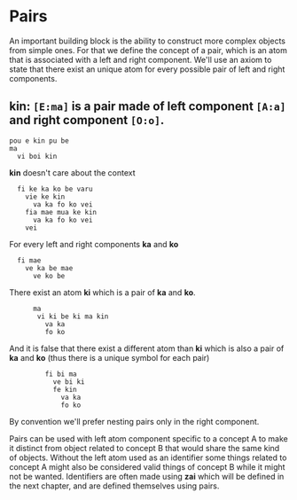# Pairs

An important building block is the ability to construct more complex
objects from simple ones. For that we define the concept of a pair, which is an
atom that is associated with a left and right component. We'll use an axiom to
state that there exist an unique atom for every possible pair of left and right
components.

<spoiler>

__kin:__ `[E:ma]` is a pair made of left component `[A:a]` and right component `[O:o]`. 
---
``` 
pou e kin pu be 
ma 
  vi boi kin 
```

__kin__ doesn't care about the context

```
  fi ke ka ko be varu
    vie ke kin
      va ka fo ko vei
    fia mae mua ke kin
      va ka fo ko vei
    vei
```

For every left and right components __ka__ and __ko__ 

``` 
  fi mae 
    ve ka be mae  
      ve ko be 
``` 

There exist an atom __ki__ which is a pair of __ka__ and __ko__. 

``` 
      ma 
       vi ki be ki ma kin  
         va ka 
         fo ko 
``` 

And it is false that there exist a different atom than __ki__ which is also a 
pair of __ka__ and __ko__ (thus there is a unique symbol for each pair) 

``` 
         fi bi ma 
           ve bi ki 
           fe kin 
             va ka 
             fo ko 
``` 
</spoiler>

By convention we'll prefer nesting pairs only in the right component.

Pairs can be used with left atom component specific to a concept A to make
it distinct from object related to concept B that would share the same kind
of objects. Without the left atom used as an identifier some things related
to concept A might also be considered valid things of concept B while it might
not be wanted. Identifiers are often made using __zai__ which will be defined
in the next chapter, and are defined themselves using pairs.